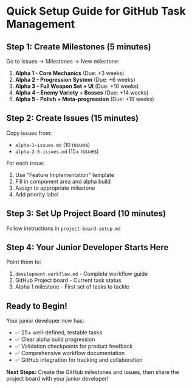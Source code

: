 # Quick Setup Guide for GitHub Task Management

## Step 1: Create Milestones (5 minutes)
Go to Issues → Milestones → New milestone:

1. **Alpha 1 - Core Mechanics** (Due: +3 weeks)
2. **Alpha 2 - Progression System** (Due: +6 weeks)  
3. **Alpha 3 - Full Weapon Set + UI** (Due: +10 weeks)
4. **Alpha 4 - Enemy Variety + Bosses** (Due: +14 weeks)
5. **Alpha 5 - Polish + Meta-progression** (Due: +19 weeks)

## Step 2: Create Issues (15 minutes)
Copy issues from:
- `alpha-1-issues.md` (10 issues)
- `alpha-2-5-issues.md` (15+ issues)

For each issue:
1. Use "Feature Implementation" template
2. Fill in component area and alpha build
3. Assign to appropriate milestone
4. Add priority label

## Step 3: Set Up Project Board (10 minutes)
Follow instructions in `project-board-setup.md`

## Step 4: Your Junior Developer Starts Here
Point them to:
1. `development-workflow.md` - Complete workflow guide
2. GitHub Project board - Current task status
3. Alpha 1 milestone - First set of tasks to tackle

## Ready to Begin!
Your junior developer now has:
- ✅ 25+ well-defined, testable tasks
- ✅ Clear alpha build progression
- ✅ Validation checkpoints for product feedback
- ✅ Comprehensive workflow documentation
- ✅ GitHub integration for tracking and collaboration

**Next Steps:** Create the GitHub milestones and issues, then share the project board with your junior developer!